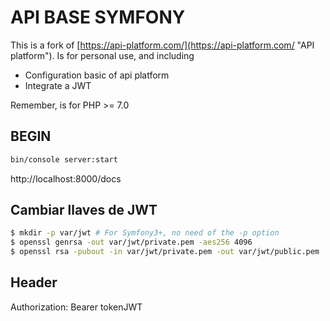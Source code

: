 # API BASE SYMFONY

This is a fork of [https://api-platform.com/](https://api-platform.com/ "API platform"). Is for personal use, and including
- Configuration basic of api platform
- Integrate a JWT 

Remember, is for PHP >= 7.0

## BEGIN
```sh 
bin/console server:start
``` 
http://localhost:8000/docs

## Cambiar llaves de JWT
```sh 
$ mkdir -p var/jwt # For Symfony3+, no need of the -p option
$ openssl genrsa -out var/jwt/private.pem -aes256 4096
$ openssl rsa -pubout -in var/jwt/private.pem -out var/jwt/public.pem
``` 

## Header
Authorization: Bearer tokenJWT 
